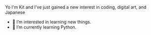 Yo I'm Kit and I've just gained a new interest in coding, digital art, and Japanese
- 👀 I’m interested in learning new things.
- 🌱 I’m currently learning Python.

